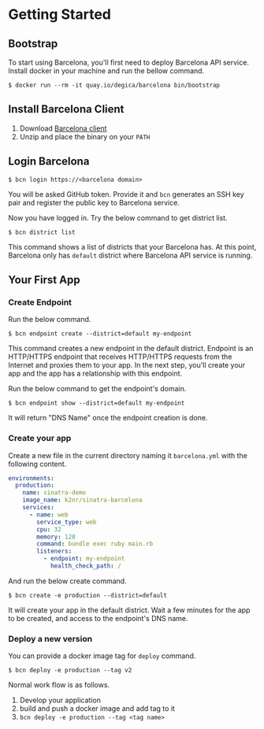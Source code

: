 # Getting Started
## Bootstrap

To start using Barcelona, you'll first need to deploy Barcelona API service.
Install docker in your machine and run the bellow command.

```
$ docker run --rm -it quay.io/degica/barcelona bin/bootstrap
```

## Install Barcelona Client

1. Download [Barcelona client](https://github.com/degica/barcelona-cli/releases)
2. Unzip and place the binary on your `PATH`


## Login Barcelona

```
$ bcn login https://<barcelona domain>
```

You will be asked GitHub token. Provide it and `bcn` generates an SSH key pair and register the public key to Barcelona service.

Now you have logged in. Try the below command to get district list.

```
$ bcn district list
```

This command shows a list of districts that your Barcelona has. At this point, Barcelona only has `default` district where Barcelona API service is running.

## Your First App

### Create Endpoint

Run the below command.

```
$ bcn endpoint create --district=default my-endpoint
```

This command creates a new endpoint in the default district.
Endpoint is an HTTP/HTTPS endpoint that receives HTTP/HTTPS requests from the Internet and proxies them to your app.
In the next step, you'll create your app and the app has a relationship with this endpoint.

Run the below command to get the endpoint's domain.

```
$ bcn endpoint show --district=default my-endpoint
```

It will return "DNS Name" once the endpoint creation is done.

### Create your app

Create a new file in the current directory naming it `barcelona.yml` with the following content.

```yaml
environments:
  production:
    name: sinatra-demo
    image_name: k2nr/sinatra-barcelona
    services:
      - name: web
        service_type: web
        cpu: 32
        memory: 128
        command: bundle exec ruby main.rb
        listeners:
          - endpoint: my-endpoint
            health_check_path: /

```

And run the below create command.

```
$ bcn create -e production --district=default
```

It will create your app in the default district.
Wait a few minutes for the app to be created, and access to the endpoint's DNS name.

### Deploy a new version

You can provide a docker image tag for `deploy` command.

```
$ bcn deploy -e production --tag v2
```

Normal work flow is as follows.

1. Develop your application
2. build and push a docker image and add tag to it
3. `bcn deploy -e production --tag <tag name>`
